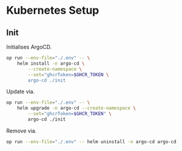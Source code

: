 # Kubernetes Setup

## Init

Initialises ArgoCD.

```sh
op run --env-file="./.env" -- \
    helm install -n argo-cd \
        --create-namespace \
        --set="ghcrToken=$GHCR_TOKEN \
        argo-cd ./init
```

Update via.

```sh
op run --env-file="./.env" -- \
    helm upgrade -n argo-cd --create-namespace \
        --set="ghcrToken=$GHCR_TOKEN" \
        argo-cd ./init
```

Remove via.

```sh
op run --env-file="./.env" -- helm uninstall -n argo-cd argo-cd
```
